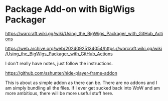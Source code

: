 # Package Add-on with BigWigs Packager

<https://warcraft.wiki.gg/wiki/Using_the_BigWigs_Packager_with_GitHub_Actions>

<https://web.archive.org/web/20240925134054/https://warcraft.wiki.gg/wiki/Using_the_BigWigs_Packager_with_GitHub_Actions>

I don't really have notes, just follow the instructions. 

<https://github.com/sshunter/hide-player-frame-addon>

This is about as simple addon as there can be. There are no addons and I am
simply bundling all the files. If I ever get sucked back into WoW and am more
ambitious, there will be more useful stuff here.
